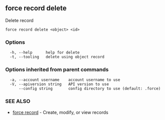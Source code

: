 ## force record delete

Delete record

```
force record delete <object> <id>
```

### Options

```
  -h, --help      help for delete
  -t, --tooling   delete using object record
```

### Options inherited from parent commands

```
  -a, --account username    account username to use
  -V, --apiversion string   API version to use
      --config string       config directory to use (default: .force)
```

### SEE ALSO

* [force record](force_record.md)	 - Create, modify, or view records

